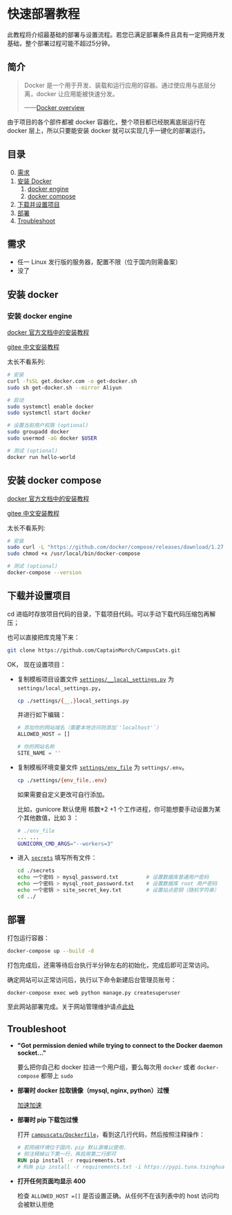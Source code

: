 # 快速部署教程
此教程将介绍最基础的部署与设置流程。若您已满足部署条件且具有一定网络开发基础，整个部署过程可能不超过5分钟。

## 简介
> Docker 是一个用于开发、装载和运行应用的容器。通过使应用与底层分离，docker 让应用能被快速分发。
>
> ——[Docker overview](https://docs.docker.com/get-started/overview/)

由于项目的各个部件都被 docker 容器化，整个项目都已经脱离底层运行在 docker 层上，所以只要能安装 docker 就可以实现几乎一键化的部署运行。

## 目录
0. [需求](#需求)
1. [安装 Docker](#安装-docker)
    1. [docker engine](#安装-docker-engine)
    2. [docker compose](#安装-docker-compose)
2. [下载并设置项目](#下载并设置项目)
3. [部署](#部署)
4. [Troubleshoot](#troubleshoot)

## 需求
- 任一 Linux 发行版的服务器，配置不限（位于国内则需备案）
- 没了

## 安装 docker
### 安装 docker engine
[docker 官方文档中的安装教程](https://docs.docker.com/engine/install/#server)

[gitee 中文安装教程](https://docker_practice.gitee.io/zh-cn/install/)

太长不看系列:
```bash
# 安装
curl -fsSL get.docker.com -o get-docker.sh
sudo sh get-docker.sh --mirror Aliyun

# 启动
sudo systemctl enable docker
sudo systemctl start docker

# 设置当前用户权限 (optional)
sudo groupadd docker
sudo usermod -aG docker $USER

# 测试 (optional)
docker run hello-world
```

## 安装 docker compose
[docker 官方文档中的安装教程](https://docs.docker.com/compose/install/)

[gitee 中文安装教程](https://docker_practice.gitee.io/zh-cn/compose/install.html)

太长不看系列:
```bash
# 安装
sudo curl -L "https://github.com/docker/compose/releases/download/1.27.4/docker-compose-$(uname -s)-$(uname -m)" -o /usr/local/bin/docker-compose
sudo chmod +x /usr/local/bin/docker-compose

# 测试 (optional)
docker-compose --version
```

## 下载并设置项目
cd 进临时存放项目代码的目录，下载项目代码。可以手动下载代码压缩包再解压；

也可以直接把库克隆下来：
```bash
git clone https://github.com/CaptainMorch/CampusCats.git
```

OK， 现在设置项目：

- 复制模板项目设置文件 [`settings/__local_settings.py`](../settings/__local_site_settings.py) 为 `settings/local_settings.py`，
  ```bash
  cp ./settings/{__,}local_settings.py
  ```
  并进行如下编辑：
  ```python
  # 添加你的网站域名（需要本地访问则添加`'localhost'`）
  ALLOWED_HOST = []
  
  # 你的网站名称
  SITE_NAME = ''
  ```
- 复制模板环境变量文件 [`settings/env_file`](../settings/env_file) 为 `settings/.env`。
  ```bash
  cp ./settings/{env_file,.env}
  ```
  如果需要自定义更改可自行添加。
  
  比如，gunicore 默认使用 核数\*2 +1 个工作进程，你可能想要手动设置为某个其他数值，比如 3 ：
  ```bash
  # ./env_file
  ... ...
  GUNICORN_CMD_ARGS="--workers=3"
  ```
- 进入 [`secrets`](../secrets) 填写所有文件：
  ```bash
  cd ./secrets
  echo 一个密码 > mysql_password.txt         # 设置数据库普通用户密码
  echo 一个密码 > mysql_root_password.txt    # 设置数据库 root 用户密码
  echo 一个密钥 > site_secret_key.txt        # 设置站点密钥（随机字符串）
  cd ../
  ```
## 部署
打包运行容器：
```bash
docker-compose up --build -d
```

打包完成后，还需等待后台执行半分钟左右的初始化，完成后即可正常访问。

确定网站可以正常访问后，执行以下命令新建后台管理员账号：
```bash
docker-compose exec web python manage.py createsuperuser
```

至此网站部署完成。关于网站管理维护请点[此处](manage.md)

## Troubleshoot
- **"Got permission denied while trying to connect to the Docker daemon socket..."**

  要么把你自己和 docker 拉进一个用户组，要么每次用 `docker` 或者 `docker-compose` 都带上 `sudo`
  
- **部署时 docker 拉取镜像（mysql, nginx, python）过慢**
  
  [加速加速](https://docker_practice.gitee.io/zh-cn/install/mirror.html)
  
- **部署时 pip 下载包过慢**
  
  打开 [`campuscats/Dockerfile`](../campuscats/Dockerfile)，看到这几行代码，然后按照注释操作：
  ```dockerfile
  # 若网络环境位于国内，pip 默认源难以使用，
  # 则注释掉以下第一行，再启用第二行即可
  RUN pip install -r requirements.txt
  # RUN pip install -r requirements.txt -i https://pypi.tuna.tsinghua.edu.cn/simple
  ```

- **打开任何页面均显示 400**
  
  检查 `ALLOWED_HOST =[]` 是否设置正确。从任何不在该列表中的 host 访问均会被默认拒绝
